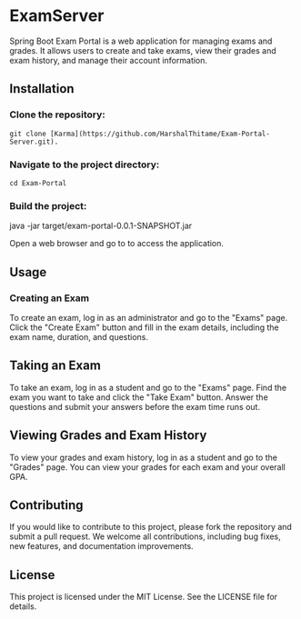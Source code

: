 # ExamServer

Spring Boot Exam Portal is a web application for managing exams and grades. It allows users to create and take exams, view their grades and exam history, and manage their account information.


## Installation

### Clone the repository:

	git clone [Karma](https://github.com/HarshalThitame/Exam-Portal-Server.git).
	
### Navigate to the project directory:

	cd Exam-Portal
	
### Build the project:

java -jar target/exam-portal-0.0.1-SNAPSHOT.jar

Open a web browser and go to [](http://localhost:8080) to access the application.



## Usage

### Creating an Exam
To create an exam, log in as an administrator and go to the "Exams" page. Click the "Create Exam" button and fill in the exam details, including the exam name, duration, and questions.


## Taking an Exam
To take an exam, log in as a student and go to the "Exams" page. Find the exam you want to take and click the "Take Exam" button. Answer the questions and submit your answers before the exam time runs out.

## Viewing Grades and Exam History
To view your grades and exam history, log in as a student and go to the "Grades" page. You can view your grades for each exam and your overall GPA.

## Contributing
If you would like to contribute to this project, please fork the repository and submit a pull request. We welcome all contributions, including bug fixes, new features, and documentation improvements.

## License
This project is licensed under the MIT License. See the LICENSE file for details.
